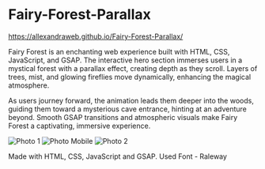 # Fairy-Forest-Parallax

https://allexandraweb.github.io/Fairy-Forest-Parallax/

<p>Fairy Forest is an enchanting web experience built with HTML, CSS, JavaScript, and GSAP. The interactive hero section immerses users in a mystical forest with a parallax effect, creating depth as they scroll. Layers of trees, mist, and glowing fireflies move dynamically, enhancing the magical atmosphere.</p>

<p>As users journey forward, the animation leads them deeper into the woods, guiding them toward a mysterious cave entrance, hinting at an adventure beyond. Smooth GSAP transitions and atmospheric visuals make Fairy Forest a captivating, immersive experience.</p>

![Photo 1](https://github.com/user-attachments/assets/8595d554-afa2-4325-acbe-23d1fe8b31c8)
![Photo Mobile](https://github.com/user-attachments/assets/518ac293-4f0d-4ed4-8c0e-4e4fa1dde2e0)
![Photo 2](https://github.com/user-attachments/assets/11543758-41c6-494f-b63e-6afa67e57fff)

<p>Made with HTML, CSS, JavaScript and GSAP. Used Font - Raleway</p>